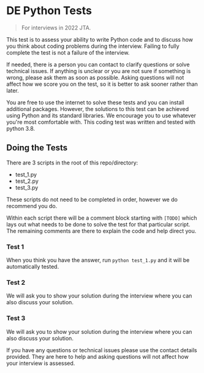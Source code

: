 # DE Python Tests

> For interviews in 2022 JTA.

This test is to assess your ability to write Python code and to discuss how you think about coding problems during the interview. Failing to fully complete the test is not a failure of the interview.

If needed, there is a person you can contact to clarify questions or solve technical issues. If anything is unclear or you are not sure if something is wrong, please ask them as soon as possible. Asking questions will not affect how we score you on the test, so it is better to ask sooner rather than later.

You are free to use the internet to solve these tests and you can install additional packages. However, the solutions to this test can be achieved using Python and its standard libraries. We encourage you to use whatever you're most comfortable with. This coding test was written and tested with python 3.8.

## Doing the Tests

There are 3 scripts in the root of this repo/directory:

- test_1.py
- test_2.py
- test_3.py

These scripts do not need to be completed in order, however we do recommend you do.

Within each script there will be a comment block starting with `[TODO]` which lays out what needs to be done to solve the test for that particular script. The remaining comments are there to explain the code and help direct you.

### Test 1
When you think you have the answer, run `python test_1.py` and it will be automatically tested.

### Test 2
We will ask you to show your solution during the interview where you can also discuss your solution.

### Test 3
We will ask you to show your solution during the interview where you can also discuss your solution.

If you have any questions or technical issues please use the contact details provided. They are here to help and asking questions will not affect how your interview is assessed.
